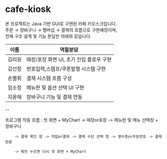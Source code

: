 # cafe-kiosk
본 프로젝트는 Java 기반 GUI로 구현된 카페 키오스크입니다.  
주문 → 장바구니 → 멤버십 → 결제의 흐름으로 구현예정이며,  
전체 구조 설계 및 기능 분담은 아래와 같습니다.

|  이름    |       역할분담                      |
|----------|--------------------------------------|
| 김리원   | 매장/포장 화면 UI, 초기 진입 플로우 구현|
| 김선형   | 번호입력,스탬프/쿠폰발행 시스템 구현 |
| 손별휘   | 결제 시스템 흐름 구성 |
| 임소정   | 메뉴판 및 옵션 선택 UI 구현 |
| 지윤애   | 장바구니 기능 및 결제 연동 |

--

프로그램 작동 흐름
: 첫 화면 + MyChart -> 매장or포장 -> 메뉴판 및 메뉴 선택창 + 장바구니 

        -> 결제 확인 창 -> 적립or결제 -> 결제 수단 선택 창 -> 영수증or주문번호 -> 결제완료
        
        -> 확인 누르면 다시 첫 화면 + MyChart

